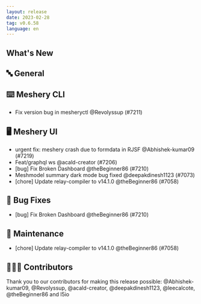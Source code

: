 ```yaml
---
layout: release
date: 2023-02-28
tag: v0.6.58
language: en
---
```


## What's New
## 🔤 General
## ⌨️ Meshery CLI

- Fix version bug in mesheryctl @Revolyssup (#7211)

## 🖥 Meshery UI

- urgent fix: meshery crash due to formdata in RJSF @Abhishek-kumar09 (#7219)
- Feat/graphql ws @acald-creator (#7206)
- [bug] Fix Broken Dashboard @theBeginner86 (#7210)
- Meshmodel summary dark mode bug fixed @deepakdinesh1123 (#7073)
- [chore] Update relay-compiler to v14.1.0 @theBeginner86 (#7058)

## 🐛 Bug Fixes

- [bug] Fix Broken Dashboard @theBeginner86 (#7210)

## 🧰 Maintenance

- [chore] Update relay-compiler to v14.1.0 @theBeginner86 (#7058)

## 👨🏽‍💻 Contributors

Thank you to our contributors for making this release possible:
@Abhishek-kumar09, @Revolyssup, @acald-creator, @deepakdinesh1123, @leecalcote, @theBeginner86 and l5io
